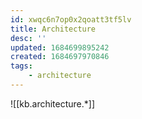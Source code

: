 ```yaml
---
id: xwqc6n7op0x2qoatt3tf5lv
title: Architecture
desc: ''
updated: 1684699895242
created: 1684697970846
tags: 
    - architecture
---
```


![[kb.architecture.*]]